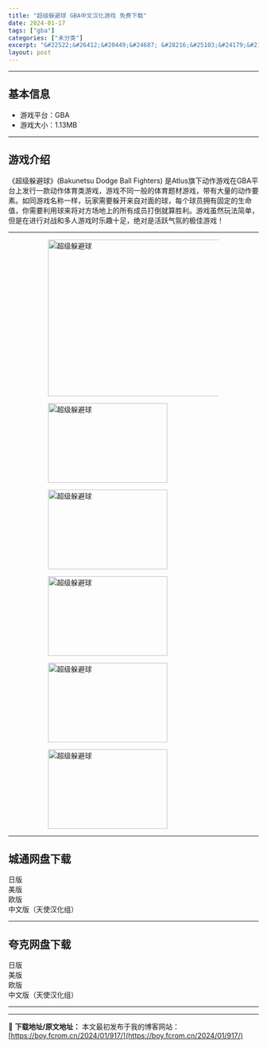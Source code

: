 ```yaml
---
title: "超级躲避球 GBA中文汉化游戏 免费下载"
date: 2024-01-17
tags: ["gba"]
categories: ["未分类"]
excerpt: "&#22522;&#26412;&#20449;&#24687; &#28216;&#25103;&#24179;&#21488;&#65306;GBA&#28216;&#25103;&#22823;&#23567;&#65306;1.13MB&#28216;&#25103;&#20171;&amp;#32&hellip;"
layout: post
---
```


 <hr><h2>&#22522;&#26412;&#20449;&#24687;</h2> <ul><li>&#28216;&#25103;&#24179;&#21488;&#65306;GBA</li><li>&#28216;&#25103;&#22823;&#23567;&#65306;1.13MB</li></ul><hr><h2>&#28216;&#25103;&#20171;&#32461;</h2> &#12298;&#36229;&#32423;&#36530;&#36991;&#29699;&#12299;(Bakunetsu Dodge Ball Fighters) &#26159;Atlus&#26071;&#19979;&#21160;&#20316;&#28216;&#25103;&#22312;GBA&#24179;&#21488;&#19978;&#21457;&#34892;&#19968;&#27454;&#21160;&#20316;&#20307;&#32946;&#31867;&#28216;&#25103;&#65292;&#28216;&#25103;&#19981;&#21516;&#19968;&#33324;&#30340;&#20307;&#32946;&#39064;&#26448;&#28216;&#25103;&#65292;&#24102;&#26377;&#22823;&#37327;&#30340;&#21160;&#20316;&#35201;&#32032;&#12290;&#22914;&#21516;&#28216;&#25103;&#21517;&#31216;&#19968;&#26679;&#65292;&#29609;&#23478;&#38656;&#35201;&#36530;&#24320;&#26469;&#33258;&#23545;&#38754;&#30340;&#29699;&#65292;&#27599;&#20010;&#29699;&#21592;&#25317;&#26377;&#22266;&#23450;&#30340;&#29983;&#21629;&#20540;&#65292;&#20320;&#38656;&#35201;&#21033;&#29992;&#29699;&#26469;&#23558;&#23545;&#26041;&#22330;&#22320;&#19978;&#30340;&#25152;&#26377;&#25104;&#21592;&#25171;&#20498;&#23601;&#31639;&#32988;&#21033;&#12290;&#28216;&#25103;&#34429;&#28982;&#29609;&#27861;&#31616;&#21333;&#65292;&#20294;&#26159;&#22312;&#36827;&#34892;&#23545;&#25112;&#21644;&#22810;&#20154;&#28216;&#25103;&#26102;&#20048;&#36259;&#21313;&#36275;&#65292;&#32477;&#23545;&#26159;&#27963;&#36291;&#27668;&#27675;&#30340;&#26497;&#20339;&#28216;&#25103;&#65281; <hr><figure><figure><img loading="lazy" decoding="async" width="500" height="315" data-id="18449" src="https://boy.fcrom.cn/wp-content/uploads/2024/01/20240116_65a635d8131a7.jpg" title="&#36229;&#32423;&#36530;&#36991;&#29699;-&#23553;&#38754;" alt="超级躲避球"></figure><figure><img loading="lazy" decoding="async" width="240" height="160" data-id="18417" src="https://boy.fcrom.cn/wp-content/uploads/2024/01/24b4e-1-200205235205596_%E5%97%A8%E6%A0%BC%E5%BC%8F%E5%8E%8B%E7%BC%A9%E5%89%AF%E6%9C%AC.png" title="&#36229;&#32423;&#36530;&#36991;&#29699;-1" alt="超级躲避球"></figure><figure><img loading="lazy" decoding="async" width="240" height="160" data-id="18419" src="https://boy.fcrom.cn/wp-content/uploads/2024/01/db1d4-1-200205235219535_%E5%97%A8%E6%A0%BC%E5%BC%8F%E5%8E%8B%E7%BC%A9%E5%89%AF%E6%9C%AC.png" title="&#36229;&#32423;&#36530;&#36991;&#29699;-2" alt="超级躲避球"></figure><figure><img loading="lazy" decoding="async" width="240" height="160" data-id="18420" src="https://boy.fcrom.cn/wp-content/uploads/2024/01/36a2f-1-200205235235491_%E5%97%A8%E6%A0%BC%E5%BC%8F%E5%8E%8B%E7%BC%A9%E5%89%AF%E6%9C%AC.png" title="&#36229;&#32423;&#36530;&#36991;&#29699;-3" alt="超级躲避球"></figure><figure><img loading="lazy" decoding="async" width="240" height="160" data-id="18415" src="https://boy.fcrom.cn/wp-content/uploads/2024/01/d600a-1-200406223J0E1_%E5%97%A8%E6%A0%BC%E5%BC%8F%E5%8E%8B%E7%BC%A9%E5%89%AF%E6%9C%AC.png" title="&#36229;&#32423;&#36530;&#36991;&#29699;" alt="超级躲避球"></figure><figure><img loading="lazy" decoding="async" width="240" height="160" data-id="18416" src="https://boy.fcrom.cn/wp-content/uploads/2024/01/f2616-1-2002052352455F_%E5%97%A8%E6%A0%BC%E5%BC%8F%E5%8E%8B%E7%BC%A9%E5%89%AF%E6%9C%AC.png" title="&#36229;&#32423;&#36530;&#36991;&#29699;" alt="超级躲避球"></figure></figure><div><div> <hr><h2>&#22478;&#36890;&#32593;&#30424;&#19979;&#36733;</h2> <div> <div>&#26085;&#29256;</div> <div>&#32654;&#29256;</div> <div>&#27431;&#29256;</div> <div>&#20013;&#25991;&#29256;&#65288;&#22825;&#20351;&#27721;&#21270;&#32452;&#65289;</div> </div> </div></div> <hr><h2>&#22840;&#20811;&#32593;&#30424;&#19979;&#36733;</h2> <div> <div>&#26085;&#29256;</div> <div>&#32654;&#29256;</div> <div>&#27431;&#29256;</div> <div>&#20013;&#25991;&#29256;&#65288;&#22825;&#20351;&#27721;&#21270;&#32452;&#65289;</div> </div> <hr>

---
📖 **下载地址/原文地址：** 本文最初发布于我的博客网站：[https://boy.fcrom.cn/2024/01/917/](https://boy.fcrom.cn/2024/01/917/)
